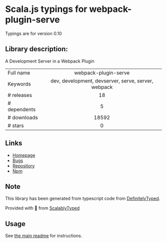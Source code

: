 
# Scala.js typings for webpack-plugin-serve

Typings are for version 0.10

## Library description:
A Development Server in a Webpack Plugin

|                    |                 |
| ------------------ | :-------------: |
| Full name          | webpack-plugin-serve |
| Keywords           | dev, development, devserver, serve, server, webpack |
| # releases         | 18 |
| # dependents       | 5 |
| # downloads        | 18592 |
| # stars            | 0 |

## Links
- [Homepage](https://github.com/shellscape/webpack-plugin-serve)
- [Bugs](https://github.com/shellscape/webpack-plugin-serve/issues)
- [Repository](https://github.com/shellscape/webpack-plugin-serve)
- [Npm](https://www.npmjs.com/package/webpack-plugin-serve)
    


## Note
This library has been generated from typescript code from [DefinitelyTyped](https://definitelytyped.org).

Provided with :purple_heart: from [ScalablyTyped](https://github.com/oyvindberg/ScalablyTyped)

## Usage
See [the main readme](../../readme.md) for instructions.


